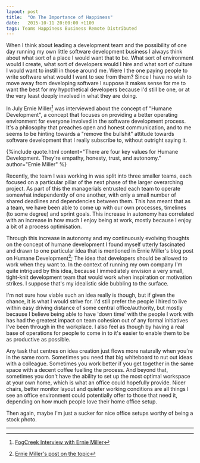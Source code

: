 ```yaml
---
layout: post
title:  "On The Importance of Happiness"
date:   2015-10-11 20:00:00 +1100
tags: Teams Happiness Business Remote Distributed
---
```


When I think about leading a development team and the possibility of one day running my own little software development
business I always think about what sort of a place I would want that to be.
What sort of environment would I create, what sort of developers would I hire and what sort of culture I would want to
instill in those around me.
Were I the one paying people to write software what would I want to see from them?
Since I have no wish to move away from developing software I suppose it makes sense for me to want the best for my
hypothetical developers because I'd still be one, or at the very least deeply involved in what they are doing.

In July Ernie Miller[^1] was interviewed about the concept of "Humane Development", a concept that focuses on providing
a better operating environment for everyone involved in the software development process.
It's a philosophy that preaches open and honest communication, and to me seems to be hinting towards a 
"remove the bullshit" attitude towards software development that I really subscribe to, without outright saying it.

{%include quote.html content="There are four key values for Humane Development. They're empathy, honesty, trust, and autonomy." author="Ernie Miller" %}

Recently, the team I was working in was split into three smaller teams, each focused on a particular pillar of the next
phase of the larger overarching project.
As part of this the managerials entrusted each team to operate somewhat independently of one another, with only a small
number of shared deadlines and dependencies between them.
This has meant that as a team, we have been able to come up with our own processes, timelines (to some degree) and
sprint goals.
This increase in autonomy has correlated with an increase in how much I enjoy being at work, mostly because I enjoy a
bit of a process optimisation.

Through this increase in autonomy and my continuously evolving thoughts on the concept of humane development I found
myself utterly fascinated and drawn to one particular idea that is mentioned in Ernie Miller's blog post on 
Humane Development[^2]; The idea that developers should be allowed to work when they want to.
In the context of running my own company I'm quite intrigued by this idea, because I immediately envision a very small,
tight-knit development team that would work when inspiration or motivation strikes.
I suppose that's my idealistic side bubbling to the surface.

I'm not sure how viable such an idea really is though, but if given the chance, it is what I would strive for.
I'd still prefer the people I hired to live within easy driving distance of some central office/authority, but mostly
because I believe being able to have 'down time' with the people I work with has had the greatest impact on team
cohesion out of any formal initiatives I've been through in the workplace. I also feel as though by having a real base
of operations for people to come in to it's easier to enable them to be as productive as possible.

Any task that centres on idea creation just flows more naturally when you're in the same room.
Sometimes you need that big whiteboard to nut out ideas with a colleague.
Sometimes you work better if you get together in the same space with a decent coffee fuelling the process.
And beyond that, sometimes you don't have the ability to set up the most optimal workspace at your own home, which is
what an office could hopefully provide.
Nicer chairs, better monitor layout and quieter working conditions are all things I see an office environment could
potentially offer to those that need it, depending on how much people love their home office setup.

Then again, maybe I'm just a sucker for nice office setups worthy of being a stock photo.

---

[^1]: [FogCreek Interview with Ernie Miller](http://blog.fogcreek.com/focusing-on-developer-happiness-with-humane-development-interview-with-ernie-miller/)

[^2]: [Ernie Miller's post on the topic](http://erniemiller.org/2014/12/17/humane-development/)
